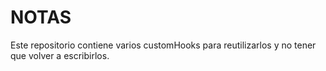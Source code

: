 # NOTAS

Este repositorio contiene varios customHooks para reutilizarlos y no tener que volver a escribirlos.